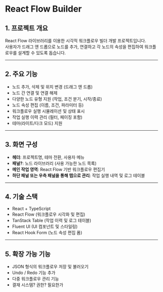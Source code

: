 # React Flow Builder

## 1. 프로젝트 개요

React Flow 라이브러리를 이용한 시각적 워크플로우 빌더 개발 프로젝트입니다.  
사용자가 드래그 앤 드롭으로 노드를 추가, 연결하고 각 노드의 속성을 편집하여 워크플로우를 설계할 수 있도록 돕습니다.

---

## 2. 주요 기능

- 노드 추가, 삭제 및 위치 변경 (드래그 앤 드롭)
- 노드 간 연결 및 연결 해제
- 다양한 노드 유형 지원 (작업, 조건 분기, 시작/종료)
- 노드 속성 편집 (이름, 조건, 파라미터 등)
- 워크플로우 실행 시뮬레이션 및 상태 표시
- 작업 실행 이력 관리 (필터, 페이징 포함)
- 테마(라이트/다크 모드) 지원

---

## 3. 화면 구성

- **헤더**: 프로젝트명, 테마 전환, 사용자 메뉴
- **패널?**: 노드 라이브러리 (사용 가능한 노드 목록)
- **메인 작업 영역**: React Flow 기반 워크플로우 편집기
- **하단 패널 또는 우측 패널을 통해 탭으로 관리**: 작업 실행 내역 및 로그 테이블

---

## 4. 기술 스택

- React + TypeScript
- React Flow (워크플로우 시각화 및 편집)
- TanStack Table (작업 이력 및 로그 테이블)
- Fluent UI (UI 컴포넌트 및 스타일링)
- React Hook Form (노드 속성 편집 폼)

---

## 5. 확장 가능 기능

- JSON 형식의 워크플로우 저장 및 불러오기
- Undo / Redo 기능 추가
- 다중 워크플로우 관리 기능
- 결재 시스템? 권한? 필요한가
